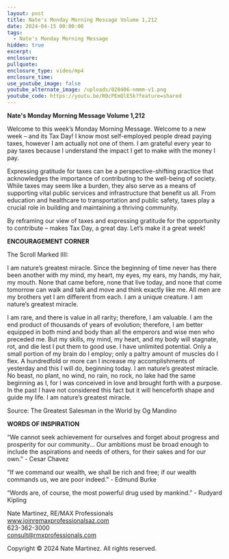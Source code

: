 ```yaml
---
layout: post
title: Nate's Monday Morning Message Volume 1,212
date: 2024-04-15 00:00:00
tags:
  - Nate's Monday Morning Message
hidden: true
excerpt:
enclosure:
pullquote:
enclosure_type: video/mp4
enclosure_time:
use_youtube_image: false
youtube_alternate_image: /uploads/020406-nmmm-v1.png
youtube_code: https://youtu.be/R0cPEmQlE5k?feature=shared
---
```

**Nate's Monday Morning Message Volume 1,212**

Welcome to this week’s Monday Morning Message. Welcome to a new week – and its Tax Day! I know most self-employed people dread paying taxes, however I am actually not one of them. I am grateful every year to pay taxes because I understand the impact I get to make with the money I pay.

Expressing gratitude for taxes can be a perspective-shifting practice that acknowledges the importance of contributing to the well-being of society. While taxes may seem like a burden, they also serve as a means of supporting vital public services and infrastructure that benefit us all. From education and healthcare to transportation and public safety, taxes play a crucial role in building and maintaining a thriving community.

By reframing our view of taxes and expressing gratitude for the opportunity to contribute – makes Tax Day, a great day. Let’s make it a great week!

**ENCOURAGEMENT CORNER**&nbsp;

The Scroll Marked IIII:

I am nature’s greatest miracle. Since the beginning of time never has there been another with my mind, my heart, my eyes, my ears, my hands, my hair, my mouth. None that came before, none that live today, and none that come tomorrow can walk and talk and move and think exactly like me. All men are my brothers yet I am different from each. I am a unique creature. I am nature’s greatest miracle.

I am rare, and there is value in all rarity; therefore, I am valuable. I am the end product of thousands of years of evolution; therefore, I am better equipped in both mind and body than all the emperors and wise men who preceded me. But my skills, my mind, my heart, and my body will stagnate, rot, and die lest I put them to good use. I have unlimited potential. Only a small portion of my brain do I employ; only a paltry amount of muscles do I flex. A hundredfold or more can I increase my accomplishments of yesterday and this I will do, beginning today. I am nature’s greatest miracle. No beast, no plant, no wind, no rain, no rock, no lake had the same beginning as I, for I was conceived in love and brought forth with a purpose. In the past I have not considered this fact but it will henceforth shape and guide my life. I am nature’s greatest miracle.

Source: The Greatest Salesman in the World by Og Mandino

**WORDS OF INSPIRATION**

“We cannot seek achievement for ourselves and forget about progress and prosperity for our community... Our ambitions must be broad enough to include the aspirations and needs of others, for their sakes and for our own.” - Cesar Chavez

“If we command our wealth, we shall be rich and free; if our wealth commands us, we are poor indeed.” - Edmund Burke

“Words are, of course, the most powerful drug used by mankind.” - Rudyard Kipling<br>

Nate Martinez, RE/MAX Professionals<br>www.joinremaxprofessionalsaz.com<br>623-362-3000<br>consult@rmxprofessionals.com

Copyright © 2024 Nate Martinez. All rights reserved.